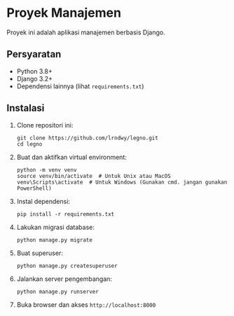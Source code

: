 # Proyek Manajemen

Proyek ini adalah aplikasi manajemen berbasis Django.

## Persyaratan

- Python 3.8+
- Django 3.2+
- Dependensi lainnya (lihat `requirements.txt`)

## Instalasi

1. Clone repositori ini:
   ```
   git clone https://github.com/lrndwy/legno.git
   cd legno
   ```

2. Buat dan aktifkan virtual environment:
   ```
   python -m venv venv
   source venv/bin/activate  # Untuk Unix atau MacOS
   venv\Scripts\activate  # Untuk Windows (Gunakan cmd. jangan gunakan PowerShell)
   ```

3. Instal dependensi:
   ```
   pip install -r requirements.txt
   ```

4. Lakukan migrasi database:
   ```
   python manage.py migrate
   ```

5. Buat superuser:
   ```
   python manage.py createsuperuser
   ```

6. Jalankan server pengembangan:
   ```
   python manage.py runserver
   ```

7. Buka browser dan akses `http://localhost:8000`








